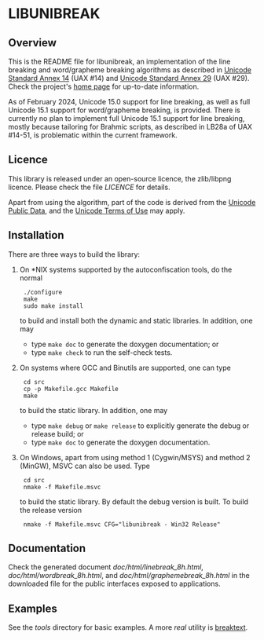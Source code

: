 LIBUNIBREAK
===========

Overview
--------

This is the README file for libunibreak, an implementation of the line
breaking and word/grapheme breaking algorithms as described in [Unicode
Standard Annex 14][1] (UAX #14) and [Unicode Standard Annex 29][2] (UAX
#29).  Check the project's [home page][3] for up-to-date information.

As of February 2024, Unicode 15.0 support for line breaking, as well as
full Unicode 15.1 support for word/grapheme breaking, is provided.
There is currently no plan to implement full Unicode 15.1 support for
line breaking, mostly because tailoring for Brahmic scripts, as
described in LB28a of UAX #14-51, is problematic within the current
framework.

  [1]: http://www.unicode.org/reports/tr14/
  [2]: http://www.unicode.org/reports/tr29/
  [3]: https://github.com/adah1972/libunibreak


Licence
-------

This library is released under an open-source licence, the zlib/libpng
licence.  Please check the file *LICENCE* for details.

Apart from using the algorithm, part of the code is derived from the
[Unicode Public Data][4], and the [Unicode Terms of Use][5] may apply.

  [4]: http://www.unicode.org/Public/
  [5]: http://www.unicode.org/copyright.html


Installation
------------

There are three ways to build the library:

1. On \*NIX systems supported by the autoconfiscation tools, do the
   normal

        ./configure
        make
        sudo make install

   to build and install both the dynamic and static libraries.  In
   addition, one may
   - type `make doc` to generate the doxygen documentation; or
   - type `make check` to run the self-check tests.

2. On systems where GCC and Binutils are supported, one can type

        cd src
        cp -p Makefile.gcc Makefile
        make

   to build the static library.  In addition, one may
   - type `make debug` or `make release` to explicitly generate the
     debug or release build; or
   - type `make doc` to generate the doxygen documentation.

3. On Windows, apart from using method 1 (Cygwin/MSYS) and method 2
   (MinGW), MSVC can also be used.  Type

        cd src
        nmake -f Makefile.msvc

   to build the static library.  By default the debug version is built.
   To build the release version

        nmake -f Makefile.msvc CFG="libunibreak - Win32 Release"


Documentation
-------------

Check the generated document *doc/html/linebreak\_8h.html*,
*doc/html/wordbreak\_8h.html*, and *doc/html/graphemebreak\_8h.html* in
the downloaded file for the public interfaces exposed to applications.


Examples
--------

See the *tools* directory for basic examples.  A more *real* utility is
[breaktext][6].

[6]: https://github.com/adah1972/breaktext


<!--
vim:autoindent:expandtab:formatoptions=tcqlmn:textwidth=72:
-->
